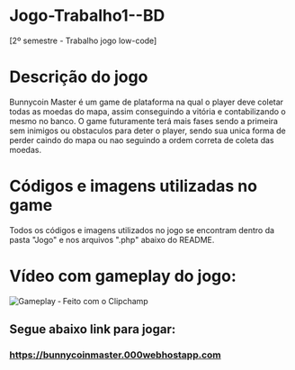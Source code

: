 # Jogo-Trabalho1--BD
[2º semestre - Trabalho jogo low-code] 
# Descrição do jogo
Bunnycoin Master é um game de plataforma na qual o player deve coletar todas as moedas do mapa, assim conseguindo a vitória e contabilizando o mesmo no banco.
O game futuramente terá mais fases sendo a primeira sem inimigos ou obstaculos para deter o player, sendo sua unica forma de perder caindo do mapa ou nao seguindo a ordem correta de coleta das moedas.

# Códigos e imagens utilizadas no game
Todos os códigos e imagens utilizados no jogo se encontram dentro da pasta "Jogo" e nos arquivos ".php" abaixo do README.

# Vídeo com gameplay do jogo:
![Gameplay ‐ Feito com o Clipchamp](https://github.com/viivi02/Jogo-Trabalho1--BD/assets/130519362/71210a59-09f0-449a-85a4-11b64115a3ae)


## Segue abaixo link para jogar:
### https://bunnycoinmaster.000webhostapp.com
